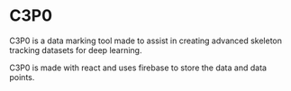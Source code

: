 # C3P0
C3P0 is a data marking tool made to assist in creating advanced skeleton tracking datasets for deep learning.

C3P0 is made with react and uses firebase to store the data and data points.
